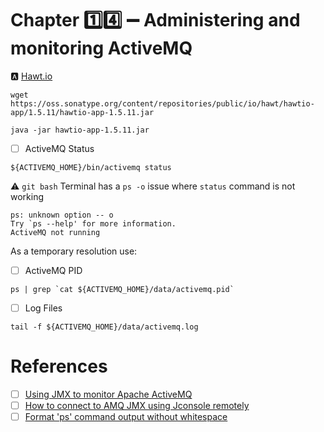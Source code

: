 # Chapter :one::four: :heavy_minus_sign: Administering and monitoring ActiveMQ


:a: [Hawt.io](https://hawtio.github.io)



```
wget https://oss.sonatype.org/content/repositories/public/io/hawt/hawtio-app/1.5.11/hawtio-app-1.5.11.jar 
``` 

```
java -jar hawtio-app-1.5.11.jar 
```



- [ ] ActiveMQ Status

```
${ACTIVEMQ_HOME}/bin/activemq status
```


:warning: `git bash` Terminal has a `ps -o` issue where `status` command is not working

```
ps: unknown option -- o
Try `ps --help' for more information.
ActiveMQ not running
```
As a temporary resolution use:


- [ ] ActiveMQ PID 

```
ps | grep `cat ${ACTIVEMQ_HOME}/data/activemq.pid` 
```


- [ ] Log Files

```
tail -f ${ACTIVEMQ_HOME}/data/activemq.log 
```


# References

- [ ] [Using JMX to monitor Apache ActiveMQ](https://activemq.apache.org/jmx)
- [ ] [How to connect to AMQ JMX using Jconsole remotely](https://access.redhat.com/solutions/252303)
- [ ] [Format 'ps' command output without whitespace](https://unix.stackexchange.com/questions/153157/format-ps-command-output-without-whitespace)
